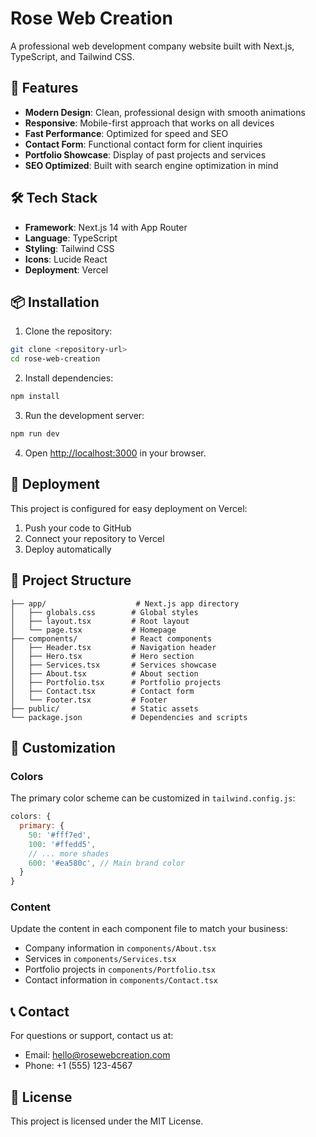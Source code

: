 # Rose Web Creation

A professional web development company website built with Next.js, TypeScript, and Tailwind CSS.

## 🚀 Features

- **Modern Design**: Clean, professional design with smooth animations
- **Responsive**: Mobile-first approach that works on all devices
- **Fast Performance**: Optimized for speed and SEO
- **Contact Form**: Functional contact form for client inquiries
- **Portfolio Showcase**: Display of past projects and services
- **SEO Optimized**: Built with search engine optimization in mind

## 🛠️ Tech Stack

- **Framework**: Next.js 14 with App Router
- **Language**: TypeScript
- **Styling**: Tailwind CSS
- **Icons**: Lucide React
- **Deployment**: Vercel

## 📦 Installation

1. Clone the repository:
```bash
git clone <repository-url>
cd rose-web-creation
```

2. Install dependencies:
```bash
npm install
```

3. Run the development server:
```bash
npm run dev
```

4. Open [http://localhost:3000](http://localhost:3000) in your browser.

## 🚀 Deployment

This project is configured for easy deployment on Vercel:

1. Push your code to GitHub
2. Connect your repository to Vercel
3. Deploy automatically

## 📁 Project Structure

```
├── app/                    # Next.js app directory
│   ├── globals.css        # Global styles
│   ├── layout.tsx         # Root layout
│   └── page.tsx           # Homepage
├── components/            # React components
│   ├── Header.tsx         # Navigation header
│   ├── Hero.tsx           # Hero section
│   ├── Services.tsx       # Services showcase
│   ├── About.tsx          # About section
│   ├── Portfolio.tsx      # Portfolio projects
│   ├── Contact.tsx        # Contact form
│   └── Footer.tsx         # Footer
├── public/                # Static assets
└── package.json           # Dependencies and scripts
```

## 🎨 Customization

### Colors
The primary color scheme can be customized in `tailwind.config.js`:

```javascript
colors: {
  primary: {
    50: '#fff7ed',
    100: '#ffedd5',
    // ... more shades
    600: '#ea580c', // Main brand color
  }
}
```

### Content
Update the content in each component file to match your business:
- Company information in `components/About.tsx`
- Services in `components/Services.tsx`
- Portfolio projects in `components/Portfolio.tsx`
- Contact information in `components/Contact.tsx`

## 📞 Contact

For questions or support, contact us at:
- Email: hello@rosewebcreation.com
- Phone: +1 (555) 123-4567

## 📄 License

This project is licensed under the MIT License.
